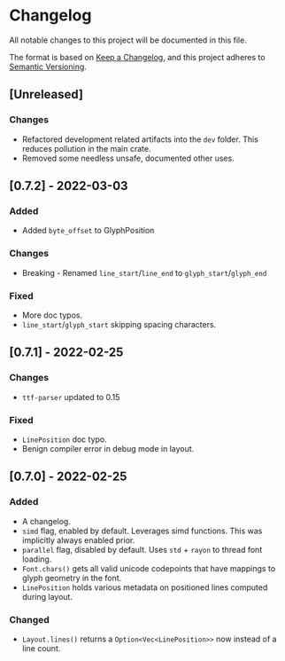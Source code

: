 # Changelog
All notable changes to this project will be documented in this file.

The format is based on [Keep a Changelog](https://keepachangelog.com/en/1.0.0/),
and this project adheres to [Semantic Versioning](https://semver.org/spec/v2.0.0.html).

## [Unreleased]
### Changes
- Refactored development related artifacts into the `dev` folder. This reduces pollution in the main crate.
- Removed some needless unsafe, documented other uses.

## [0.7.2] - 2022-03-03
### Added
- Added `byte_offset` to GlyphPosition
### Changes
- Breaking - Renamed `line_start`/`line_end` to `glyph_start`/`glyph_end`
### Fixed
- More doc typos.
- `line_start`/`glyph_start` skipping spacing characters.

## [0.7.1] - 2022-02-25
### Changes
- `ttf-parser` updated to 0.15
### Fixed
- `LinePosition` doc typo.
- Benign compiler error in debug mode in layout.

## [0.7.0] - 2022-02-25
### Added
- A changelog.
- `simd` flag, enabled by default. Leverages simd functions. This was implicitly always enabled prior.
- `parallel` flag, disabled by default. Uses `std` + `rayon` to thread font loading.
- `Font.chars()` gets all valid unicode codepoints that have mappings to glyph geometry in the font.
- `LinePosition` holds various metadata on positioned lines computed during layout.
### Changed
- `Layout.lines()` returns a `Option<Vec<LinePosition>>` now instead of a line count.